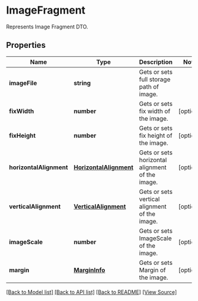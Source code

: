 ﻿# ImageFragment
Represents Image Fragment DTO.

## Properties
Name | Type | Description | Notes
------------ | ------------- | ------------- | -------------
**imageFile** | **string** | Gets or sets full storage path of image. | 
**fixWidth** | **number** | Gets or sets fix width of the image. | [optional]
**fixHeight** | **number** | Gets or sets fix height of the image. | [optional]
**horizontalAlignment** | [**HorizontalAlignment**](HorizontalAlignment.md) | Gets or sets horizontal alignment of the image. | [optional]
**verticalAlignment** | [**VerticalAlignment**](VerticalAlignment.md) | Gets or sets vertical alignment of the image. | [optional]
**imageScale** | **number** | Gets or sets ImageScale of the image. | [optional]
**margin** | [**MarginInfo**](MarginInfo.md) | Gets or sets Margin of the image. | [optional]

[[Back to Model list]](../README.md#documentation-for-models) [[Back to API list]](../README.md#documentation-for-api-endpoints) [[Back to README]](../README.md) [[View Source]](../src/models/imageFragment.ts)

